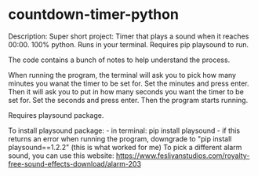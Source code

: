 # countdown-timer-python

Description: 
Super short project: Timer that plays a sound when it reaches 00:00. 100% python. Runs in your terminal. Requires pip playsound to run.

The code contains a bunch of notes to help understand the process.

When running the program, the terminal will ask you to pick how many minutes you wanat the timer to be set for.
Set the minutes and press enter.
Then it will ask you to put in how many seconds you want the timer to be set for.
Set the seconds and press enter.
Then the program starts running.

Requires playsound package.

To install playsound package:
      - in terminal: pip install playsound
      - if this returns an error when running the program, downgrade to "pip install playsound==1.2.2" (this is what worked for me)
To pick a different alarm sound, you can use this website: https://www.fesliyanstudios.com/royalty-free-sound-effects-download/alarm-203
